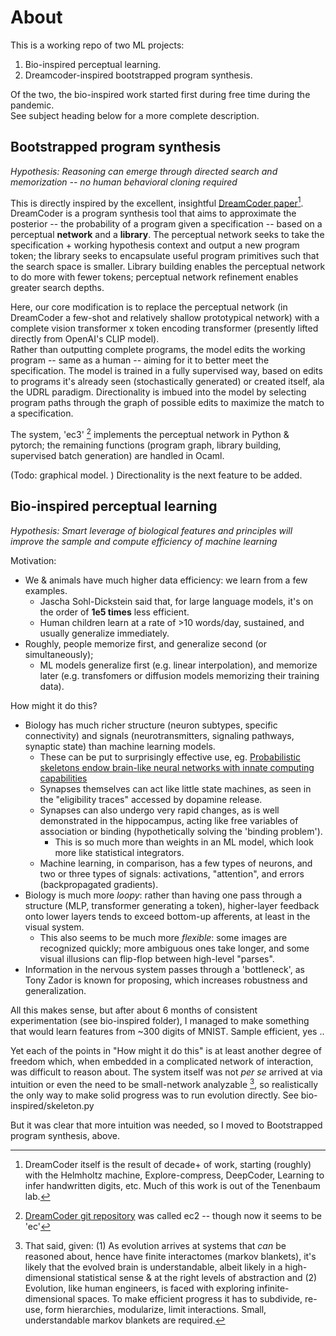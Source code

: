 # About

This is a working repo of two ML projects: 
1. Bio-inspired perceptual learning. 
2. Dreamcoder-inspired bootstrapped program synthesis.  

Of the two, the bio-inspired work started first during free time during the pandemic.  
See subject heading below for a more complete description.  

## Bootstrapped program synthesis

*Hypothesis: Reasoning can emerge through directed search and memorization -- no human behavioral cloning required*

This is directly inspired by the excellent, insightful [DreamCoder paper](http://arxiv.org/abs/2006.08381)[^1].   DreamCoder is a program synthesis tool that aims to approximate the posterior -- the probability of a program given a specification -- based on a perceptual **network** and a **library**.  The perceptual network seeks to take the specification + working hypothesis context and output a new program token; the library seeks to encapsulate useful program primitives such that the search space is smaller.  Library building enables the perceptual network to do more with fewer tokens; perceptual network refinement enables greater search depths.

Here, our core modification is to replace the perceptual network (in DreamCoder a few-shot and relatively shallow prototypical network) with a complete vision transformer x token encoding transformer (presently lifted directly from OpenAI's CLIP model).  
Rather than outputting complete programs, the model edits the working program -- same as a human -- aiming for it to better meet the specification.  The model is trained in a fully supervised way, based on edits to programs it's already seen (stochastically generated) or created itself, ala the UDRL paradigm.  Directionality is imbued into the model by selecting program paths through the graph of possible edits to maximize the match to a specification.  

The system, 'ec3' [^2] implements the perceptual network in Python & pytorch; the remaining functions (program graph, library building, supervised batch generation) are handled in Ocaml.  


(Todo: graphical model.  ) Directionality is the next feature to be added. 



## Bio-inspired perceptual learning

*Hypothesis: Smart leverage of biological features and principles will improve the sample and compute efficiency of machine learning*

Motivation: 
* We & animals have much higher data efficiency: we learn from a few examples. 
    * Jascha Sohl-Dickstein said that, for large language models, it's on the order of __1e5 times__ less efficient. 
    * Human children learn at a rate of >10 words/day, sustained, and usually generalize immediately. 
* Roughly, people memorize first, and generalize second (or simultaneously); 
    * ML models generalize first (e.g. linear interpolation), and memorize later (e.g. transfomers or diffusion models memorizing their training data).  

How might it do this? 
* Biology has much richer structure (neuron subtypes, specific connectivity) and signals (neurotransmitters, signaling pathways, synaptic state) than machine learning models. 
    * These can be put to surprisingly effective use, eg. [Probabilistic skeletons endow brain-like neural networks with innate computing capabilities](http://biorxiv.org/lookup/doi/10.1101/2021.05.18.444689)
    * Synapses themselves can act like little state machines, as seen in the "eligibility traces" accessed by dopamine release.  
    * Synapses can also undergo very rapid changes, as is well demonstrated in the hippocampus, acting like free variables of association or binding (hypothetically solving the 'binding problem'). 
        * This is so much more than weights in an ML model, which look more like statistical integrators. 
    * Machine learning, in comparison, has a few types of neurons, and two or three types of signals: activations, "attention", and errors (backpropagated gradients). 
* Biology is much more *loopy*: rather than having one pass through a structure (MLP, transformer generating a token), higher-layer feedback onto lower layers tends to exceed bottom-up afferents, at least in the visual system. 
    * This also seems to be much more *flexible*: some images are recognized quickly; more ambiguous ones take longer, and some visual illusions can flip-flop between high-level "parses".  
* Information in the nervous system passes through a 'bottleneck', as Tony Zador is known for proposing, which increases robustness and generalization.  

All this makes sense, but after about 6 months of consistent experimentation (see bio-inspired folder), I managed to make something that would learn features from ~300 digits of MNIST.  Sample efficient, yes .. 

Yet each of the points in "How might it do this" is at least another degree of freedom which, when embedded in a complicated network of interaction, was difficult to reason about. The system itself was not *per se* arrived at via intuition or even the need to be small-network analyzable [^3], so realistically the only way to make solid progress was to run evolution directly.  See bio-inspired/skeleton.py

But it was clear that more intuition was needed, so I moved to Bootstrapped program synthesis, above. 

[^1]: DreamCoder itself is the result of decade+ of work, starting (roughly) with the Helmholtz machine, Explore-compress, DeepCoder, Learning to infer handwritten digits, etc.  Much of this work is out of the Tenenbaum lab. 
[^2]: [DreamCoder git repository](https://github.com/ellisk42/ec) was called ec2 -- though now it seems to be 'ec'
[^3]: That said, given: (1) As evolution arrives at systems that *can* be reasoned about, hence have finite interactomes (markov blankets), it's likely that the evolved brain is understandable, albeit likely in a high-dimensional statistical sense & at the right levels of abstraction and (2) Evolution, like human engineers, is faced with exploring infinite-dimensional spaces. To make efficient progress it has to subdivide, re-use, form hierarchies, modularize, limit interactions.  Small, understandable markov blankets are required. 